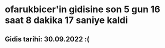# ofarukbicer'in gidisine son 5 gun 16 saat 8 dakika 17 saniye kaldi

## Gidis tarihi: 30.09.2022 :(